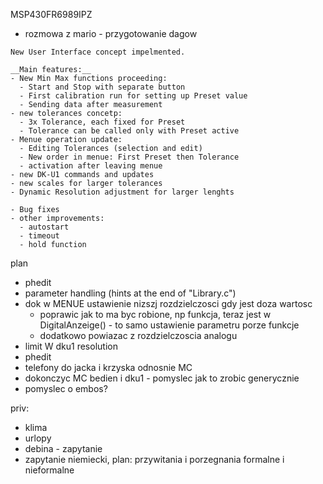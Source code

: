 MSP430FR6989IPZ
- rozmowa z mario - przygotowanie dagow



```
New User Interface concept impelmented.

__Main features:__
- New Min Max functions proceeding:
  - Start and Stop with separate button
  - First calibration run for setting up Preset value
  - Sending data after measurement
- new tolerances concetp:
  - 3x Tolerance, each fixed for Preset
  - Tolerance can be called only with Preset active
- Menue operation update:
  - Editing Tolerances (selection and edit)
  - New order in menue: First Preset then Tolerance
  - activation after leaving menue
- new DK-U1 commands and updates
- new scales for larger tolerances
- Dynamic Resolution adjustment for larger lenghts

- Bug fixes
- other improvements:
  - autostart
  - timeout 
  - hold function
```

plan
-  phedit
- parameter handling (hints at the end of "Library.c")
- dok w MENUE ustawienie nizszj rozdzielczosci gdy jest doza wartosc
	- poprawic jak to ma byc robione, np funkcja, teraz jest w DigitalAnzeige() - to samo ustawienie parametru porze funkcje
	- dodatkowo powiazac z rozdzielczoscia  analogu
- limit W dku1 resolution
- phedit
- telefony do jacka i krzyska odnosnie MC
- dokonczyc MC bedien i dku1 - pomyslec jak to zrobic generycznie
- pomyslec o embos?

priv:
- klima
- urlopy
- debina - zapytanie
- zapytanie niemiecki, plan: przywitania i porzegnania formalne i nieformalne


